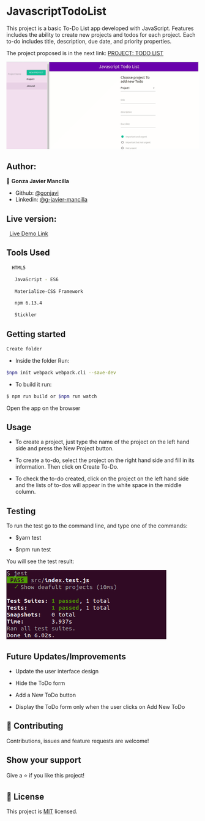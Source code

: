# JavascriptTodoList

This project is a basic To-Do List app developed with JavaScript. Features includes the ability to create new projects and todos for each project. Each to-do includes title, description, due date, and priority properties.

The project proposed is in the next link:
<a href="https://www.theodinproject.com/courses/javascript/lessons/todo-list">PROJECT: TODO LIST</a>

![screenshot](./todovideo.gif)

## Author:
👤 **Gonza Javier Mancilla**

- Github: [@gonjavi](https://github.com/gonjavi)
- Linkedin: [@g-javier-mancilla](https://www.linkedin.com/in/g-mancillla)

<h2>Live version:</h2> 
<a href="https://gonjavi.github.io/JavascriptTodoList/">Live Demo Link</a>

## Tools Used
```bash
  HTML5
 ```
 ```bash
   JavaScript - ES6
 ```
  ```bash
   Materialize-CSS Framework
 ```
  ```bash
   npm 6.13.4
 ```
  ```bash
   Stickler
```

 ## Getting started
```bash
Create folder
```
* Inside the folder Run:
```bash
$npm init webpack webpack.cli --save-dev
```
* To build it run:
```bash
$ npm run build or $npm run watch
```
Open the app on the browser

## Usage

- To create a project, just type the name of the project on the left hand side and press the New Project button.

- To create a to-do, select the project on the right hand side and fill in its information. Then click on Create To-Do.

- To check the to-do created, click on the project on the left hand side and the lists of to-dos will appear in the white space in the middle column.

## Testing

To run the test go to the command line, and type one of the commands:

 - $yarn test 
 
 - $npm run test
  
  You will see the test result:

![screenshot](./todotest.png)

## Future Updates/Improvements

- Update the user interface design

- Hide the ToDo form

- Add a New ToDo button

- Display the ToDo form only when the user clicks on Add New ToDo

## 🤝 Contributing

Contributions, issues and feature requests are welcome!


## Show your support

Give a ⭐️ if you like this project!


## 📝 License

This project is [MIT](lic.url) licensed.

